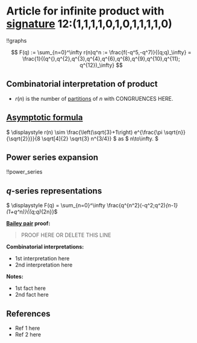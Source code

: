 # Article for infinite product with [signature](../product_signature.html) 12:(1,1,1,1,0,1,0,1,1,1,1,0) 

!!graphs

$$ F(q) := \sum_{n=0}^\infty r(n)q^n := \frac{f(-q^5,-q^7)}{(q;q)_\infty} = \frac{1}{(q^{},q^{2},q^{3},q^{4},q^{6},q^{8},q^{9},q^{10},q^{11}; q^{12})_\infty} $$

## Combinatorial interpretation of product

- $r(n)$ is the number of [partitions](../partitions.html#integer_partitions) of $n$ with CONGRUENCES HERE.

## [Asymptotic formula](../asymptotics.html)

$ \displaystyle r(n) \sim \frac{\left(\sqrt{3}+1\right) e^{\frac{\pi  \sqrt{n}}{\sqrt{2}}}}{8 \sqrt[4]{2} \sqrt{3} n^{3/4}} $ as $ n\to\infty. $

## Power series expansion

!!power_series

## $q$-series representations

$ \displaystyle F(q) = \sum_{n=0}^\infty \frac{q^{n^2}(-q^2;q^2)_{n-1}(1+q^n)}{(q;q)_{2n}}$

**[Bailey pair](../Bailey_pairs.html) proof:**
> PROOF HERE OR DELETE THIS LINE

**Combinatorial interpretations:**
- 1st interpretation here
- 2nd interpretation here

**Notes:**
- 1st fact here
- 2nd fact here

## References
- Ref 1 here
- Ref 2 here
